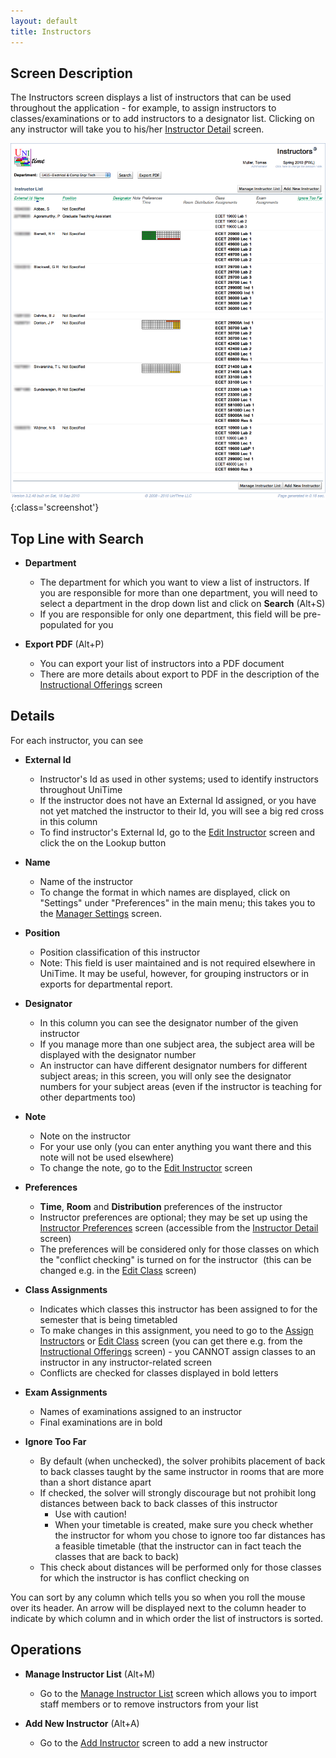 ```yaml
---
layout: default
title: Instructors
---
```



## Screen Description

The Instructors screen displays a list of instructors that can be used throughout the application - for example, to assign instructors to classes/examinations or to add instructors to a designator list. Clicking on any instructor will take you to his/her [Instructor Detail](instructor-detail) screen.

![Instructors](images/instructors-1.png){:class='screenshot'}

## Top Line with Search

* **Department**
	* The department for which you want to view a list of instructors. If you are responsible for more than one department, you will need to select a department in the drop down list and click on **Search** (Alt+S)
	* If you are responsible for only one department, this field will be pre-populated for you

* **Export PDF** (Alt+P)
	* You can export your list of instructors into a PDF document
	* There are more details about export to PDF in the description of the [Instructional Offerings](instructional-offerings) screen

## Details

For each instructor, you can see

* **External Id**
	* Instructor's Id as used in other systems; used to identify instructors throughout UniTime
	* If the instructor does not have an External Id assigned, or you have not yet matched the instructor to their Id, you will see a big red cross in this column
	* To find instructor's External Id, go to the [Edit Instructor](edit-instructor) screen and click the on the Lookup button

* **Name**
	* Name of the instructor
	* To change the format in which names are displayed, click on "Settings" under "Preferences" in the main menu; this takes you to the [Manager Settings](manager-settings) screen.

* **Position**
	* Position classification of this instructor
	* Note: This field is user maintained and is not required elsewhere in UniTime. It may be useful, however, for grouping instructors or in exports for departmental report.

* **Designator**
	* In this column you can see the designator number of the given instructor
	* If you manage more than one subject area, the subject area will be displayed with the designator number
	* An instructor can have different designator numbers for different subject areas; in this screen, you will only see the designator numbers for your subject areas (even if the instructor is teaching for other departments too)

* **Note**
	* Note on the instructor
	* For your use only (you can enter anything you want there and this note will not be used elsewhere)
	* To change the note, go to the [Edit Instructor](edit-instructor) screen

* **Preferences**
	* **Time**, **Room** and **Distribution** preferences of the instructor
	* Instructor preferences are optional; they may be set up using the [Instructor Preferences](instructor-preferences) screen (accessible from the [Instructor Detail](instructor-detail) screen)
	* The preferences will be considered only for those classes on which the "conflict checking" is turned on for the instructor  (this can be changed e.g. in the [Edit Class](edit-class) screen)

* **Class Assignments**
	* Indicates which classes this instructor has been assigned to for the semester that is being timetabled
	* To make changes in this assignment, you need to go to the [Assign Instructors](assign-instructors) or [Edit Class](edit-class) screen (you can get there e.g. from the [Instructional Offerings](instructional-offerings) screen) - you CANNOT assign classes to an instructor in any instructor-related screen
	* Conflicts are checked for classes displayed in bold letters

* **Exam Assignments**
	* Names of examinations assigned to an instructor
	* Final examinations are in bold

* **Ignore Too Far**
	* By default (when unchecked), the solver prohibits placement of back to back classes taught by the same instructor in rooms that are more than a short distance apart
	* If checked, the solver will strongly discourage but not prohibit long distances between back to back classes of this instructor
		* Use with caution!
		* When your timetable is created, make sure you check whether the instructor for whom you chose to ignore too far distances has a feasible timetable (that the instructor can in fact teach the classes that are back to back)
	* This check about distances will be performed only for those classes for which the instructor is has conflict checking on

You can sort by any column which tells you so when you roll the mouse over its header. An arrow will be displayed next to the column header to indicate by which column and in which order the list of instructors is sorted.

## Operations

* **Manage Instructor List** (Alt+M)
	* Go to the [Manage Instructor List](manage-instructor-list) screen which allows you to import staff members or to remove instructors from your list

* **Add New Instructor** (Alt+A)
	* Go to the [Add Instructor](add-instructor) screen to add a new instructor
